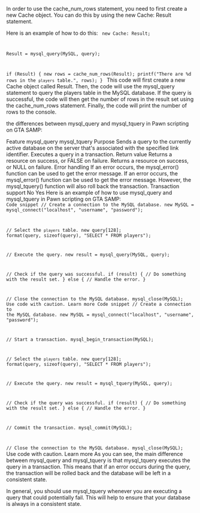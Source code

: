  In order to use the cache_num_rows statement, you need to first create a new Cache object. You can do this by using the new Cache: Result statement.

Here is an example of how to do this:
<code>
new Cache: Result;

Result = mysql_query(MySQL, query);

if (Result) {
  new rows = cache_num_rows(Result);
  printf("There are %d rows in the `players` table.", rows);
}
</code>
This code will first create a new Cache object called Result. Then, the code will use the mysql_query statement to query the players table in the MySQL database. If the query is successful, the code will then get the number of rows in the result set using the cache_num_rows statement. Finally, the code will print the number of rows to the console.




the differences between mysql_query and mysql_tquery in Pawn scripting on GTA SAMP:

Feature	mysql_query	mysql_tquery
Purpose	Sends a query to the currently active database on the server that's associated with the specified link identifier.	Executes a query in a transaction.
Return value	Returns a resource on success, or FALSE on failure.	Returns a resource on success, or NULL on failure.
Error handling	If an error occurs, the mysql_error() function can be used to get the error message.	If an error occurs, the mysql_error() function can be used to get the error message. However, the mysql_tquery() function will also roll back the transaction.
Transaction support	No	Yes
Here is an example of how to use mysql_query and mysql_tquery in Pawn scripting on GTA SAMP:
<code>
Code snippet
// Create a connection to the MySQL database.
new MySQL = mysql_connect("localhost", "username", "password");

// Select the `players` table.
new query[128];
format(query, sizeof(query), "SELECT * FROM players");

// Execute the query.
new result = mysql_query(MySQL, query);

// Check if the query was successful.
if (result) {
  // Do something with the result set.
} else {
  // Handle the error.
}

// Close the connection to the MySQL database.
mysql_close(MySQL);
Use code with caution. Learn more
Code snippet
// Create a connection to the MySQL database.
new MySQL = mysql_connect("localhost", "username", "password");

// Start a transaction.
mysql_begin_transaction(MySQL);

// Select the `players` table.
new query[128];
format(query, sizeof(query), "SELECT * FROM players");

// Execute the query.
new result = mysql_tquery(MySQL, query);

// Check if the query was successful.
if (result) {
  // Do something with the result set.
} else {
  // Handle the error.
}

// Commit the transaction.
mysql_commit(MySQL);

// Close the connection to the MySQL database.
mysql_close(MySQL);
</code>
Use code with caution. Learn more
As you can see, the main difference between mysql_query and mysql_tquery is that mysql_tquery executes the query in a transaction. This means that if an error occurs during the query, the transaction will be rolled back and the database will be left in a consistent state.

In general, you should use mysql_tquery whenever you are executing a query that could potentially fail. This will help to ensure that your database is always in a consistent state.
